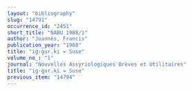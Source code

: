```yaml
---
layout: "bibliography"
slug: "14791"
occurrence_id: "2451"
short_title: "NABU 1988/1"
author: "Joannès, Francis"
publication_year: "1988"
title: "ig-gur.ki = Suse"
volume_no_: "1"
journal: "Nouvelles Assyriologiques Brèves et Utilitaires"
title: "ig-gur.ki = Suse"
previous_item: "14794"
---
```


